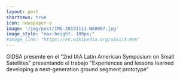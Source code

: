 ```yaml
---
layout: post
shortnews: true
icon: newspaper-o
image: '/img/post/IMG-20191111-WA0007.jpg'
image_style: "max-height: 100px;"
#image_link: "https://en.wikipedia.org/wiki/X-Men"
---
```


GIDSA presente en el "2nd IAA Latin American Symposium on Small Satellites" presentando el trabajo
"Experiences and lessons learned developing a next-generation ground segment prototype"
